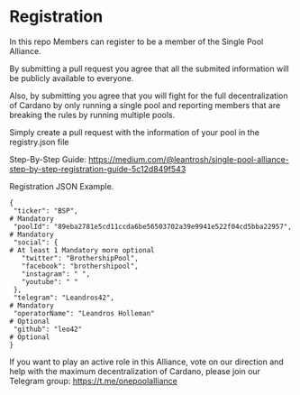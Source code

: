 # Registration

In this repo Members can register to be a member of the Single Pool Alliance.

By submitting a pull request you agree that all the submited information will be publicly available to everyone.

Also, by submitting you agree that you will fight for the full decentralization of Cardano by only running a single pool and reporting members that are breaking the rules by running multiple pools.

Simply create a pull request with the information of your pool in the registry.json file

Step-By-Step Guide: 
https://medium.com/@leantrosh/single-pool-alliance-step-by-step-registration-guide-5c12d849f543

Registration JSON Example.

```
{
 "ticker": "BSP",                                                       # Mandatory
 "poolId": "89eba2781e5cd11ccda6be56503702a39e9941e522f04cd5bba22957",  # Mandatory
 "social": {                                                            # At least 1 Mandatory more optional
   "twitter": "BrothershipPool",
   "facebook": "brothershipool",  
   "instagram": " ",
   "youtube": " "
 },
 "telegram": "Leandros42",                                             # Mandatory
 "operatorName": "Leandros Holleman"                                   # Optional
 "github": "leo42"                                                     # Optional
}
```

If you want to play an active role in this Alliance, vote on our direction and help with the maximum decentralization of Cardano, please join our Telegram group:
https://t.me/onepoolalliance

